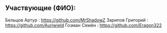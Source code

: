 ﻿## Участвующие (ФИО):

Бельцов Артур : https://github.com/MrShadowZ
Зарипов Григорий : https://github.com/Auriwield
Гозман Семён : https://github.com/Eragon322
